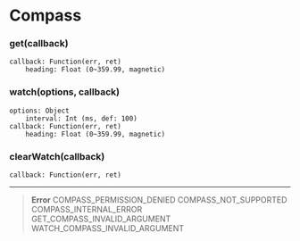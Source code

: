 # Compass

### get(callback)
	callback: Function(err, ret)
		heading: Float (0~359.99, magnetic)

### watch(options, callback)
	options: Object
		interval: Int (ms, def: 100)
	callback: Function(err, ret)
		heading: Float (0~359.99, magnetic)

### clearWatch(callback)
	callback: Function(err, ret)

---

> **Error**	
> COMPASS_PERMISSION_DENIED	
> COMPASS_NOT_SUPPORTED	
> COMPASS_INTERNAL_ERROR	
> GET_COMPASS_INVALID_ARGUMENT	
> WATCH_COMPASS_INVALID_ARGUMENT	
